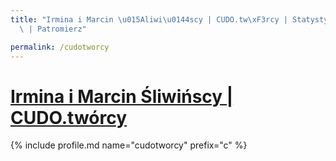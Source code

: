 ```yaml
---
title: "Irmina i Marcin \u015Aliwi\u0144scy | CUDO.tw\xF3rcy | Statystyki patronite.pl\
  \ | Patromierz"

permalink: /cudotworcy
---
```


# [Irmina i Marcin Śliwińscy | CUDO.twórcy](https://patronite.pl/cudotworcy)

{% include profile.md name="cudotworcy" prefix="c" %}
